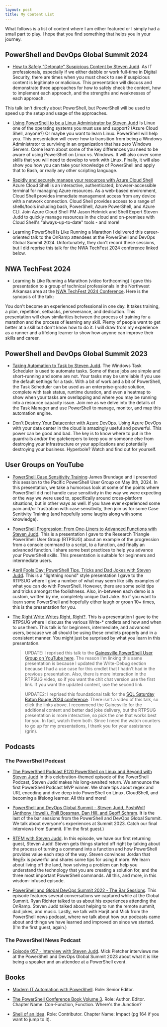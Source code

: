 ```yaml
---
layout: post
title: My Content List
---
```


What follows is a list of content where I am either featured or I simply had a small part to play.
I hope that you find something that helps you in your journey.

## PowerShell and DevOps Global Summit 2024

* [How to Safely "Detonate" Suspicious Content by Steven Judd](https://www.youtube.com/watch?v=mjPUBok6VnM).
As IT professionals, especially if we either dabble or work full-time in Digital Security, there are times when you must check to see if suspicious content is legitimate or malicious.
This presentation will discuss and demonstrate three approaches for how to safely check the content, how to implement each approach, and the strengths and weaknesses of each approach.

This talk isn't directly about PowerShell, but PowerShell will be used to speed up the setup and usage of the approaches.

* [Using PowerShell to be a Linux Administrator by Steven Judd](https://www.youtube.com/watch?v=WxjpgqHBbJI)
Is Linux one of the operating systems you must use and support?
(Azure Cloud Shell, anyone?)
Or maybe you want to learn Linux.
PowerShell will help you.
This presentation will cover how to transition from being a Windows Administrator to surviving in an organization that has zero Windows Servers.
Come learn about some of the key differences you need to be aware of using PowerShell on Linux vs. Windows.
It will also cover some skills that you will need to develop to work with Linux.
Finally, it will also show you how you can take your knowledge of PowerShell and apply that to Bash, or really any other scripting language.

* [Rapidly and securely manage your resources with Azure Cloud Shell](https://www.youtube.com/watch?v=Ir8DCHip3ak )
Azure Cloud Shell is an interactive, authenticated, browser-accessible terminal for managing Azure resources.
As a web-based environment, Cloud Shell provides immediate management access from any device with a network connection.
Cloud Shell provides access to a range of shells/tools including bash, PowerShell, Azure PowerShell, and Azure CLI.
Join Azure Cloud Shell PM Jason Helmick and Shell Expert Steven Judd to quickly manage resources in the cloud and on-premises with Cloud Shell's "always-up-to-date" tools - and more!

* Learning PowerShell Is Like Running a Marathon
I delivered this career-oriented talk to the OnRamp attendees at the PowerShell and DevOps Global Summit 2024.
Unfortunately, they don't record these sessions, but I did reprise this talk for the NWA TechFest 2024 conference linked below.

## NWA TechFest 2024

* Learning Is Like Running a Marathon (video forthcoming)
I gave this presentation to a group of technical professionals in the Northwest Arkansas area at the [NWA TechFest 2024 Conference](https://nwatechfest.org/conference/).
Here is the synopsis of the talk:

You don't become an experienced professional in one day.
It takes training, a plan, repetition, setbacks, perseverance, and dedication.
This presentation will draw similarities between the process of training for a marathon and the process of learning any skill.
Plenty of people want to get better at a skill but don't know how to do it.
I will draw from my experience as a runner and a lifelong learner to show how anyone can improve their skills and career.

## PowerShell and DevOps Global Summit 2023

* [Taking Automation to Task by Steven Judd](https://www.youtube.com/watch?v=ZRzKn2pQhMc).
The Windows Task Scheduler is used to automate tasks.
Some of these jobs are simple and short-running and some are not.
Your tasks may be unreliable if you use the default settings for a task.
With a bit of work and a bit of PowerShell, the Task Scheduler can be used as an enterprise-grade solution, complete with task status, runtime duration, and even a heatmap to show when your tasks are overlapping and where you may be running into a resource capacity issue.
Join me as we delve into the details of the Task Manager and use PowerShell to manage, monitor, and map this automation engine.

* [Don't Destroy Your Datacenter with Azure DevOps](https://www.youtube.com/watch?v=pWwpxCuAbbE).
Using Azure DevOps with your data center in the cloud is amazingly useful and powerful.
This power can be good and bad.
The key is to know where to put in the guardrails and/or the gatekeepers to keep you or someone else from destroying your infrastructure or your applications and potentially destroying your business.
Hyperbole?
Watch and find out for yourself.

## User Groups on YouTube

* [PowerShell Case Sensitivity Training](https://www.youtube.com/watch?v=xhJQB6szWFE)
James Brundage and I presented this session to the Pacific PowerShell User Group on May 8th, 2024.
In this presentation, we take a humorous look at some of the points where PowerShell did not handle case sensitivity in the way we were expecting or the way we were used to, specifically around cross-platform situations, but in other ways as well.
If you have ever experienced some pain and/or frustration with case sensitivity, then join us for some Case Senitivity Training (and hopefully some laughs along with some knowledge).

* [PowerShell Progression: From One-Liners to Advanced Functions with Steven Judd](https://www.youtube.com/watch?v=7oU2jushZMw).
This is a presentation I gave to the Research Triangle PowerShell User Group (RTPSUG) about an example of the progression from a console command to a script, to a function, and finally an advanced function.
I share some best practices to help you advance your PowerShell skills.
This presentation is suitable for beginners and intermediate users.

* [April Fools Day: PowerShell Tips, Tricks and Dad Jokes with Steven Judd](https://www.youtube.com/watch?v=BZZM6i8AE1Y).
This is a "lightning round" style presentation I gave to the RTPSUG where I give a number of what may seem like silly examples of what you can do with PowerShell.
However, there are some solid tips and tricks amongst the foolishness.
Also, in-between each demo is a custom, written by me, completely unique Dad Joke.
So if you want to learn some PowerShell and hopefully either laugh or groan 10+ times, this is the presentation for you.

* [The Right Write Writes Right, Right?](https://www.youtube.com/watch?v=08U80wlmKNA).
This is a presentation I gave to the RTPSUG where I discuss the various Write-* cmdlets and how and when to use them.
This talk is for beginners, intermediate, and advanced users, because we all should be using these cmdlets properly and in a consistent manner.
You might just be surprised by what you learn in this presentation.

  > UPDATE: I reprised this talk to the [Gainesville PowerShell User Group on YouTube here](https://www.youtube.com/watch?v=fqzXpdA4zCE).
The reason I'm linking this same presentation is because I updated the Write-Debug section because I had a use case for this cmdlet that I hadn't had in the previous presentation.
Also, there is more interaction in the RTPSUG video, so if you want the chit chat version use the first link.
If you want the updated content, use the second link.

  > UPDATE2: I reprised this foundational talk for the [SQL Saturday Baton Rouge 2024 conference](https://sqlsaturday.com/2024-07-27-sqlsaturday1076/#schedule).
There isn't a video of this talk, so click the links above.
I recommend the Gainesville for the additional content and better dad joke delivery, but the RTPSUG presentation is more interactive, so pick the one that works best for you.
In fact, watch them both.
Since I need the watch counters to go up for my presentations, I thank you for your assistance (grin).

## Podcasts

### The PowerShell Podcast

* [The PowerShell Podcast E120 PowerShell on Linux and Beyond with Steven Judd](https://www.youtube.com/watch?v=yus6Ghl7lMw)
In this celebration-themed episode of the PowerShell Podcast, Steven Judd makes his long-awaited return.
We announce the first PowerShell Podcast MVP winner.
We share tips about regex and URL encoding and dive deep into PowerShell on Linux, CloudShell, and becoming a lifelong learner.
All this and more!

* [PowerShell and DevOps Global Summit - Steven Judd, PoshWolf (Anthony Howell), Phill Bossman, Dan Hill, and Geoff Schram](https://powershellpodcast.podbean.com/e/powershell-and-devops-global-summit-steve-judd-poshwolf-anthony-howell-phil-bossman-dan-hill-and-geoff-schram/).
It is the last of the bar sessions from the PowerShell and DevOps Global Summit.
We talk about everyone's experiences at Summit 2023.
Catch our final interviews from Summit.
(I'm the first guest.)

* [RTFM with Steven Judd](https://powershellpodcast.podbean.com/e/rtfm-with-steven-judd/).
In this episode, we have our first returning guest, Steven Judd!
Steven gets things started off right by talking about the process of turning a command into a function and how PowerShell provides value each step of the way.
Steven convinces Jordan that RegEx is powerful and shares some tips for using it more.
We learn about living off the land, how solving a problem can help you understand the technology that you are creating a solution for, and the three most important PowerShell commands.
All this, and more, in this wisdom-infused episode.

* [PowerShell and Global DevOps Summit 2022 - The Bar Sessions](https://powershellpodcast.podbean.com/e/powershell-global-devops-summit-the-bar-sessions/).
This episode features several conversations we captured while at the Global Summit.
Ryan Richter talked to us about his experiences attending the OnRamp.
Steven Judd talked about helping to run the remote summit, dad jokes, and music.
Lastly, we talk with Harjit and Mick from the PowerShell news podcast, where we talk about how our podcasts came about and things we have learned and improved on since we started.
(I'm the first guest, again.)

### The PowerShell News Podcast

* [Episode 057 - Interview with Steven Judd](https://powershellnews.podbean.com/e/episode-057-interview-with-steven-judd/).
Mick Pletcher interviews me at the PowerShell and DevOps Global Summit 2023 about what it is like being a speaker and an attendee at a PowerShell event.

## Books

* [Modern IT Automation with PowerShell](https://www.amazon.com/Modern-Automation-PowerShell-Michael-Zanatta/dp/B0BSC55Y8N/ref=sr_1_1?keywords=modern+it+automation+with+powershell&qid=1690268837&sprefix=modern+it+au%2Caps%2C122&sr=8-1).
Role: Senior Editor.

* [The PowerShell Conference Book Volume 3](https://www.amazon.com/PowerShell-Conference-Book-3/dp/B08MGR749H/ref=sr_1_1?crid=39VSBMIYZ4EEE&keywords=powershell+conference+book+volume+3&qid=1690269074&sprefix=powershell+conference+book+volume+3%2Caps%2C117&sr=8-1&ufe=app_do%3Aamzn1.fos.18ed3cb5-28d5-4975-8bc7-93deae8f9840).
Role: Author, Editor.
Chapter Name: Con-Function, Function. Where's the Junction?

* [Shell of an Idea](https://www.amazon.com/Shell-Idea-Untold-History-PowerShell/dp/B089M1FCH5/ref=sr_1_1?crid=CL96RIJI2HJS&keywords=shell+of+an+idea&qid=1690269916&sprefix=shell+of+an+idea%2Caps%2C131&sr=8-1).
Role: Contributor. Chapter Name: Impact (pg 164 if you want to jump to it).
